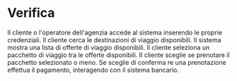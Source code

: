 # Verifica
Il cliente o l'operatore dell'agenzia accede al sistema inserendo le proprie credenziali.
Il cliente cerca le destinazioni di viaggio disponibili.
Il sistema mostra una lista di offerte di viaggio disponibili.
Il cliente seleziona un pacchetto di viaggio tra le offerte disponibili.
Il cliente sceglie se prenotare il pacchetto selezionato o meno.
Se sceglie di conferma re una prenotazione effettua il pagamento, interagendo con il sistema bancario.

